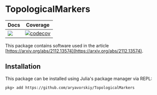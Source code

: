 # TopologicalMarkers
|Docs|Coverage|
|---|---|
|[![](https://img.shields.io/badge/docs-latest-blue.svg)](https://aryavorskiy.github.io/TopologicalMarkers/)|[![codecov](https://codecov.io/gh/aryavorskiy/TopologicalMarkers/branch/master/graph/badge.svg?token=NQZVV7CUUQ)](https://codecov.io/gh/aryavorskiy/TopologicalMarkers)|

This package contains software used in the article [https://arxiv.org/abs/2112.13574](https://arxiv.org/abs/2112.13574). 

## Installation

This package can be installed using Julia's package manager via REPL:

```julia-repl
pkg> add https://github.com/aryavorskiy/TopologicalMarkers
```